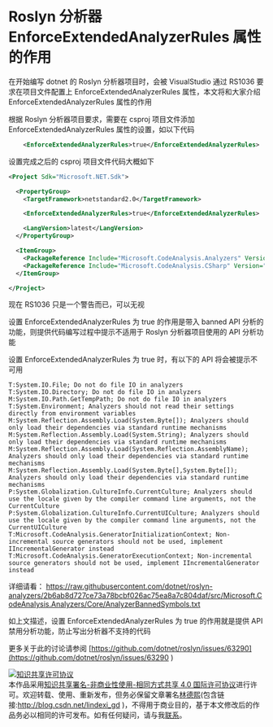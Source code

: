 
# Roslyn 分析器 EnforceExtendedAnalyzerRules 属性的作用

在开始编写 dotnet 的 Roslyn 分析器项目时，会被 VisualStudio 通过 RS1036 要求在项目文件配置上 EnforceExtendedAnalyzerRules 属性，本文将和大家介绍 EnforceExtendedAnalyzerRules 属性的作用

<!--more-->


<!-- CreateTime:2023/6/7 8:54:59 -->


<!-- 发布 -->
<!-- 博客 -->
<!-- 标签：Roslyn,MSBuild,编译器,SourceGenerator,生成代码 -->

根据 Roslyn 分析器项目要求，需要在 csproj 项目文件添加 EnforceExtendedAnalyzerRules 属性的设置，如以下代码

```xml
    <EnforceExtendedAnalyzerRules>true</EnforceExtendedAnalyzerRules>
```

设置完成之后的 csproj 项目文件代码大概如下

```xml
<Project Sdk="Microsoft.NET.Sdk">

  <PropertyGroup>
    <TargetFramework>netstandard2.0</TargetFramework>

    <EnforceExtendedAnalyzerRules>true</EnforceExtendedAnalyzerRules>

    <LangVersion>latest</LangVersion>
  </PropertyGroup>

  <ItemGroup>
    <PackageReference Include="Microsoft.CodeAnalysis.Analyzers" Version="3.3.4" PrivateAssets="all" />
    <PackageReference Include="Microsoft.CodeAnalysis.CSharp" Version="4.6.0" PrivateAssets="all" />
  </ItemGroup>

</Project>
```

现在 RS1036 只是一个警告而已，可以无视

设置 EnforceExtendedAnalyzerRules 为 true 的作用是带入 banned API 分析的功能，则提供代码编写过程中提示不适用于 Roslyn 分析器项目使用的 API 分析功能

设置 EnforceExtendedAnalyzerRules 为 true 时，有以下的 API 将会被提示不可用

```
T:System.IO.File; Do not do file IO in analyzers
T:System.IO.Directory; Do not do file IO in analyzers
M:System.IO.Path.GetTempPath; Do not do file IO in analyzers
T:System.Environment; Analyzers should not read their settings directly from environment variables
M:System.Reflection.Assembly.Load(System.Byte[]); Analyzers should only load their dependencies via standard runtime mechanisms
M:System.Reflection.Assembly.Load(System.String); Analyzers should only load their dependencies via standard runtime mechanisms
M:System.Reflection.Assembly.Load(System.Reflection.AssemblyName); Analyzers should only load their dependencies via standard runtime mechanisms
M:System.Reflection.Assembly.Load(System.Byte[],System.Byte[]); Analyzers should only load their dependencies via standard runtime mechanisms
P:System.Globalization.CultureInfo.CurrentCulture; Analyzers should use the locale given by the compiler command line arguments, not the CurrentCulture
P:System.Globalization.CultureInfo.CurrentUICulture; Analyzers should use the locale given by the compiler command line arguments, not the CurrentUICulture
T:Microsoft.CodeAnalysis.GeneratorInitializationContext; Non-incremental source generators should not be used, implement IIncrementalGenerator instead
T:Microsoft.CodeAnalysis.GeneratorExecutionContext; Non-incremental source generators should not be used, implement IIncrementalGenerator instead
```

详细请看： <https://raw.githubusercontent.com/dotnet/roslyn-analyzers/2b6ab8d727ce73a78bcbf026ac75ea8a7c804daf/src/Microsoft.CodeAnalysis.Analyzers/Core/AnalyzerBannedSymbols.txt>

如上文描述，设置 EnforceExtendedAnalyzerRules 为 true 的作用就是提供 API 禁用分析功能，防止写出分析器不支持的代码

更多关于此的讨论请参阅 [https://github.com/dotnet/roslyn/issues/63290](https://github.com/dotnet/roslyn/issues/63290 )




<a rel="license" href="http://creativecommons.org/licenses/by-nc-sa/4.0/"><img alt="知识共享许可协议" style="border-width:0" src="https://licensebuttons.net/l/by-nc-sa/4.0/88x31.png" /></a><br />本作品采用<a rel="license" href="http://creativecommons.org/licenses/by-nc-sa/4.0/">知识共享署名-非商业性使用-相同方式共享 4.0 国际许可协议</a>进行许可。欢迎转载、使用、重新发布，但务必保留文章署名[林德熙](http://blog.csdn.net/lindexi_gd)(包含链接:http://blog.csdn.net/lindexi_gd )，不得用于商业目的，基于本文修改后的作品务必以相同的许可发布。如有任何疑问，请与我[联系](mailto:lindexi_gd@163.com)。